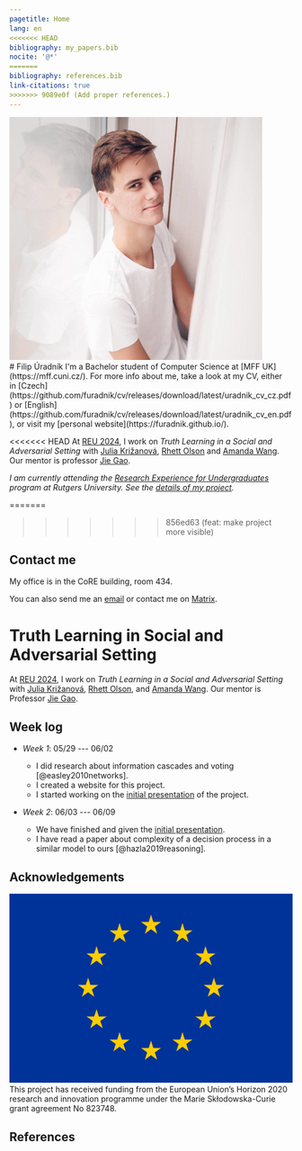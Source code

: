 ```yaml
---
pagetitle: Home
lang: en
<<<<<<< HEAD
bibliography: my_papers.bib
nocite: '@*'
=======
bibliography: references.bib
link-citations: true
>>>>>>> 9089e0f (Add proper references.)
---
```

<div id="profilepic_div"><img id="profilepic" src="data/profile_pic.jpg"/></div>
# Filip&nbsp;Úradník
I'm a Bachelor student of Computer Science at&nbsp;[MFF&nbsp;UK](https://mff.cuni.cz/).
For more info about me, take a look at&nbsp;my&nbsp;CV, either in&nbsp;[Czech](https://github.com/furadnik/cv/releases/download/latest/uradnik_cv_cz.pdf)
or&nbsp;[English](https://github.com/furadnik/cv/releases/download/latest/uradnik_cv_en.pdf), or&nbsp;visit my&nbsp;[personal&nbsp;website](https://furadnik.github.io/).

<<<<<<< HEAD
At [REU 2024](https://reu.dimacs.rutgers.edu/2024/), I work on _Truth Learning in a Social and Adversarial Setting_ with&nbsp;[Julia Križanová](https://reu.dimacs.rutgers.edu/~jk2238/), [Rhett Olson](https://reu.dimacs.rutgers.edu/~ro330/) and [Amanda Wang](https://reu.dimacs.rutgers.edu/~aw1115/).\
Our mentor is professor [Jie Gao](https://sites.rutgers.edu/jie-gao/about/).

_I am currently attending the [Research Experience for Undergraduates](https://reu.dimacs.rutgers.edu/) program at Rutgers University. See the [details of my project](https://reu.dimacs.rutgers.edu/~fu37/)._

=======
>>>>>>> 856ed63 (feat: make project more visible)
## Contact me

My office is in the CoRE building, room 434.

You can also send me an [email](mailto:uradnik@kam.mff.cuni.cz) or&nbsp;contact me on [Matrix](https://matrix.to/#/@furadnik:matrix.org).

# Truth Learning in Social and Adversarial Setting

At [REU 2024](https://reu.dimacs.rutgers.edu/2024/), I work on _Truth Learning in a Social and Adversarial Setting_ with&nbsp;[Julia Križanová](https://reu.dimacs.rutgers.edu/~jk2238/), [Rhett Olson](https://reu.dimacs.rutgers.edu/~ro330/), and&nbsp;[Amanda&nbsp;Wang](https://reu.dimacs.rutgers.edu/~aw1115/).
Our mentor is Professor [Jie Gao](https://sites.rutgers.edu/jie-gao/about/).

## Week log

* _Week 1_: 05/29 --- 06/02
    - I did research about information cascades and voting [@easley2010networks].
    - I created a website for this project.
    - I started working on the [initial presentation](data/initial_prez.pdf) of the project.

* _Week 2_: 06/03 --- 06/09
    - We have finished and given the [initial presentation](data/initial_prez.pdf).
    - I have read a paper about complexity of a decision process in a similar model to ours [@hazla2019reasoning].

## Acknowledgements

<div id="eu_div"><img id="eu" src="data/eu.png"/></div>
This project has received funding from the European Union’s Horizon 2020 research and innovation programme under the Marie Skłodowska-Curie grant agreement No 823748.

## References
